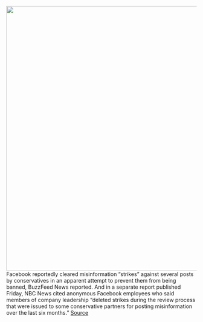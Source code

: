 <img src='https://cdn.vox-cdn.com/thumbor/0S-4xGEvBG2qSoB6DE6v9njxwck=/0x0:2040x1360/1200x800/filters:focal(857x517:1183x843)/cdn.vox-cdn.com/uploads/chorus_image/image/67167962/acastro_180828_1777_facebook_0001.0.0.jpg' width='700px' /><br/>
Facebook reportedly cleared misinformation “strikes” against several posts by conservatives in an apparent attempt to prevent them from being banned, BuzzFeed News reported. And in a separate report published Friday, NBC News cited anonymous Facebook employees who said members of company leadership “deleted strikes during the review process that were issued to some conservative partners for posting misinformation over the last six months.”
<a href='https://www.theverge.com/2020/8/6/21357663/facebook-removed-strikes-conservative-fact-checking-banned-breitbart'> Source <a/>